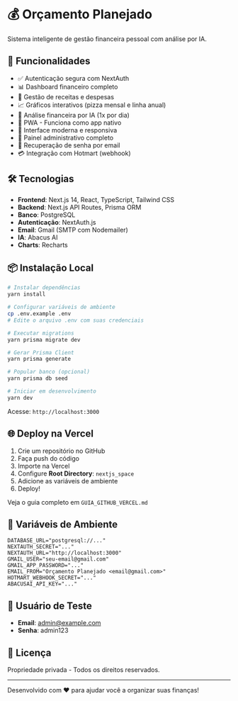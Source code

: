 
# 💰 Orçamento Planejado

Sistema inteligente de gestão financeira pessoal com análise por IA.

## 🚀 Funcionalidades

- ✅ Autenticação segura com NextAuth
- 📊 Dashboard financeiro completo
- 💸 Gestão de receitas e despesas
- 📈 Gráficos interativos (pizza mensal e linha anual)
- 🤖 Análise financeira por IA (1x por dia)
- 📱 PWA - Funciona como app nativo
- 🎨 Interface moderna e responsiva
- 👥 Painel administrativo completo
- 🔐 Recuperação de senha por email
- 💳 Integração com Hotmart (webhook)

## 🛠️ Tecnologias

- **Frontend**: Next.js 14, React, TypeScript, Tailwind CSS
- **Backend**: Next.js API Routes, Prisma ORM
- **Banco**: PostgreSQL
- **Autenticação**: NextAuth.js
- **Email**: Gmail (SMTP com Nodemailer)
- **IA**: Abacus AI
- **Charts**: Recharts

## 📦 Instalação Local

```bash
# Instalar dependências
yarn install

# Configurar variáveis de ambiente
cp .env.example .env
# Edite o arquivo .env com suas credenciais

# Executar migrations
yarn prisma migrate dev

# Gerar Prisma Client
yarn prisma generate

# Popular banco (opcional)
yarn prisma db seed

# Iniciar em desenvolvimento
yarn dev
```

Acesse: `http://localhost:3000`

## 🌐 Deploy na Vercel

1. Crie um repositório no GitHub
2. Faça push do código
3. Importe na Vercel
4. Configure **Root Directory**: `nextjs_space`
5. Adicione as variáveis de ambiente
6. Deploy!

Veja o guia completo em `GUIA_GITHUB_VERCEL.md`

## 🔐 Variáveis de Ambiente

```env
DATABASE_URL="postgresql://..."
NEXTAUTH_SECRET="..."
NEXTAUTH_URL="http://localhost:3000"
GMAIL_USER="seu-email@gmail.com"
GMAIL_APP_PASSWORD="..."
EMAIL_FROM="Orçamento Planejado <email@gmail.com>"
HOTMART_WEBHOOK_SECRET="..."
ABACUSAI_API_KEY="..."
```

## 👤 Usuário de Teste

- **Email**: admin@example.com
- **Senha**: admin123

## 📝 Licença

Propriedade privada - Todos os direitos reservados.

---

Desenvolvido com ❤️ para ajudar você a organizar suas finanças!
